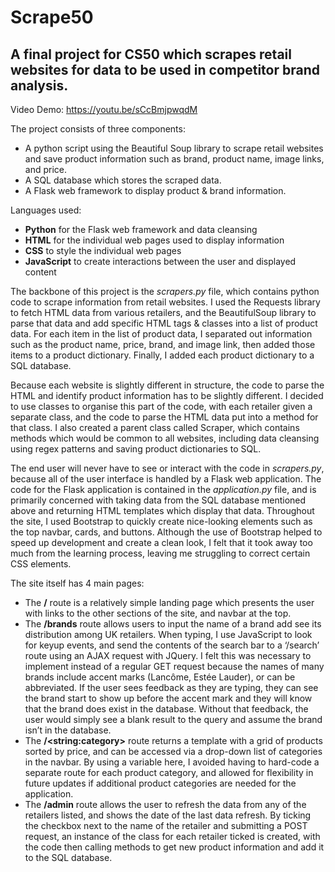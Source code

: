 # Scrape50
## A final project for CS50 which scrapes retail websites for data to be used in competitor brand analysis.

Video Demo: https://youtu.be/sCcBmjpwqdM

The project consists of three components:
- A python script using the Beautiful Soup library to scrape retail websites and save product information such as brand, product name, image links, and price.
- A SQL database which stores the scraped data.
- A Flask web framework to display product & brand information.

Languages used:
- **Python** for the Flask web framework and data cleansing
- **HTML** for the individual web pages used to display information
- **CSS** to style the individual web pages
- **JavaScript** to create interactions between the user and displayed content

The backbone of this project is the *scrapers.py* file, which contains python code to scrape information from retail websites.  I used the Requests library to fetch HTML data from various retailers, and the BeautifulSoup library to parse that data and add specific HTML tags & classes into a list of product data.  For each item in the list of product data, I separated out information such as the product name, price, brand, and image link, then added those items to a product dictionary.  Finally, I added each product dictionary to a SQL database.

Because each website is slightly different in structure, the code to parse the HTML and identify product information has to be slightly different.  I decided to use classes to organise this part of the code, with each retailer given a separate class, and the code to parse the HTML data put into a method for that class.  I also created a parent class called Scraper, which contains methods which would be common to all websites, including data cleansing using regex patterns and saving product dictionaries to SQL.

The end user will never have to see or interact with the code in *scrapers.py*, because all of the user interface is handled by a Flask web application.  The code for the Flask application is contained in the *application.py* file, and is primarily concerned with taking data from the SQL database mentioned above and returning HTML templates which display that data.  Throughout the site, I used Bootstrap to quickly create nice-looking elements such as the top navbar, cards, and buttons.  Although the use of Bootstrap helped to speed up development and create a clean look, I felt that it took away too much from the learning process, leaving me struggling to correct certain CSS elements.

The site itself has 4 main pages:
	
- The **/** route is a relatively simple landing page which presents the user with links to the other sections of the site, and  navbar at the top.
- The **/brands** route allows users to input the name of a brand add see its distribution among UK retailers.  When typing, I use JavaScript to look for keyup events, and send the contents of the search bar to a ‘/search’ route using an AJAX request with JQuery.  I felt this was necessary to implement instead of a regular GET request because the names of many brands include accent marks (Lancôme, Estée Lauder), or can be abbreviated.  If the user sees feedback as they are typing, they can see the brand start to show up before the accent mark and they will know that the brand does exist in the database.  Without that feedback, the user would simply see a blank result to the query and assume the brand isn’t in the database.
- The **/\<string:category\>** route returns a template with a grid of products sorted by price, and can be accessed via a drop-down list of categories in the navbar.  By using a variable here, I avoided having to hard-code a separate route for each product category, and allowed for flexibility in future updates if additional product categories are needed for the application.
- The **/admin** route allows the user to refresh the data from any of the retailers listed, and shows the date of the last data refresh.  By ticking the checkbox next to the name of the retailer and submitting a POST request, an instance of the class for each retailer ticked is created, with the code then calling methods to get new product information and add it to the SQL database.